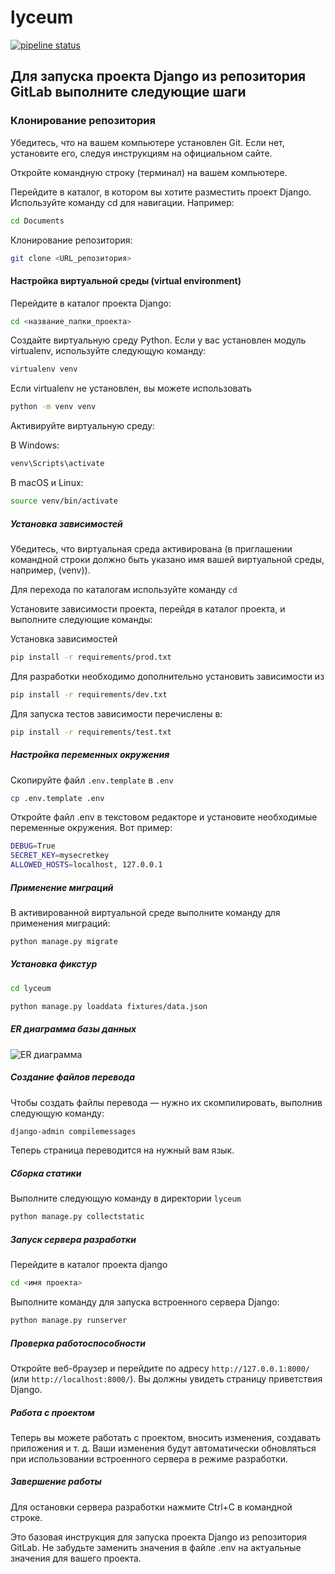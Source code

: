 # lyceum

[![pipeline status](https://gitlab.crja72.ru/django_2023/students/41097-egr.mr-yandex.ru-course-967.git/badges/main/pipeline.svg)](https://gitlab.crja72.ru/django_2023/students/41097-egr.mr-yandex.ru-47535.git/-/commits/main)

## Для запуска проекта Django из репозитория GitLab выполните следующие шаги

### Клонирование репозитория

Убедитесь, что на вашем компьютере установлен Git. Если нет, установите его, следуя инструкциям на официальном сайте.

Откройте командную строку (терминал) на вашем компьютере.

Перейдите в каталог, в котором вы хотите разместить проект Django. Используйте команду cd для навигации. Например:

```Bash
cd Documents
```

Клонирование репозитория:

```Bash
git clone <URL_репозитория>
```

#### Настройка виртуальной среды (virtual environment)

Перейдите в каталог проекта Django:

```Bash
cd <название_папки_проекта>
```

Создайте виртуальную среду Python. Если у вас установлен модуль virtualenv, используйте следующую команду:

```Bash
virtualenv venv
```

Если virtualenv не установлен, вы можете использовать

```Bash
python -m venv venv
```

Активируйте виртуальную среду:

В Windows:

```Bash
venv\Scripts\activate
```

В macOS и Linux:

```Bash
source venv/bin/activate
```

##### Установка зависимостей

Убедитесь, что виртуальная среда активирована (в приглашении командной строки должно быть указано имя вашей виртуальной
среды, например, (venv)).

Для перехода по каталогам используйте команду ```cd```

Установите зависимости проекта, перейдя в каталог проекта, и выполните следующие команды:

Установка зависимостей

```Bash
pip install -r requirements/prod.txt
```

Для разработки необходимо дополнительно установить зависимости из

```Bash
pip install -r requirements/dev.txt
```

Для запуска тестов зависимости перечислены в:

```Bash
pip install -r requirements/test.txt
```

##### Настройка переменных окружения

Скопируйте файл `.env.template` в `.env`

```Bash
cp .env.template .env
```

Откройте файл .env в текстовом редакторе и установите необходимые переменные окружения. Вот пример:

```Bash
DEBUG=True
SECRET_KEY=mysecretkey
ALLOWED_HOSTS=localhost, 127.0.0.1
```

##### Применение миграций

В активированной виртуальной среде выполните команду для применения миграций:

```Bash
python manage.py migrate
```

##### Установка фикстур

```Bash
cd lyceum
```

```Bash
python manage.py loaddata fixtures/data.json
```

##### ER диаграмма базы данных

![ER диаграмма](ER.jpg)

##### Создание файлов перевода

Чтобы создать файлы перевода — нужно их скомпилировать, выполнив следующую команду:

```Bash
django-admin compilemessages
```

Теперь страница переводится на нужный вам язык.

##### Сборка статики

Выполните следующую команду в директории ```lyceum```

```Bash
python manage.py collectstatic
```

##### Запуск сервера разработки

Перейдите в каталог проекта django

```Bash
cd <имя проекта>
```

Выполните команду для запуска встроенного сервера Django:

```Bash
python manage.py runserver
```

##### Проверка работоспособности

Откройте веб-браузер и перейдите по адресу ```http://127.0.0.1:8000/``` (или ```http://localhost:8000/```). Вы должны увидеть
страницу приветствия Django.

##### Работа с проектом

Теперь вы можете работать с проектом, вносить изменения, создавать приложения и т. д. Ваши изменения будут автоматически
обновляться при использовании встроенного сервера в режиме разработки.

##### Завершение работы

Для остановки сервера разработки нажмите Ctrl+C в командной строке.

Это базовая инструкция для запуска проекта Django из репозитория GitLab. Не забудьте заменить значения в файле .env на
актуальные значения для вашего проекта.
